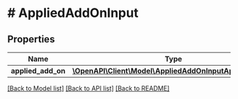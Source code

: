 # # AppliedAddOnInput

## Properties

Name | Type | Description | Notes
------------ | ------------- | ------------- | -------------
**applied_add_on** | [**\OpenAPI\Client\Model\AppliedAddOnInputAppliedAddOn**](AppliedAddOnInputAppliedAddOn.md) |  | [optional]

[[Back to Model list]](../../README.md#models) [[Back to API list]](../../README.md#endpoints) [[Back to README]](../../README.md)

